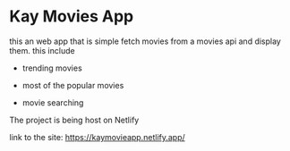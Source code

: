 # Kay Movies App

this an web app that is simple fetch movies from a movies api and display them. this include 

* trending movies

* most of the popular movies

* movie searching

The project is being host on Netlify

link to the site: https://kaymovieapp.netlify.app/ 

